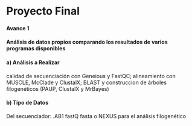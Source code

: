 # Proyecto Final 


#### Avance 1


#### Análisis de datos propios comparando los resultados de varios programas disponibles

#### a) Análisis a Realizar 
calidad de secuenciación con Geneious y FastQC; alineamiento con MUSCLE, McClade y ClustalX; BLAST y construccion de árboles filogenéticos (PAUP, ClustalX y MrBayes)


#### b) Tipo de Datos
Del secuenciador: .AB1
fastQ
fasta o NEXUS para el análisis filogenético
